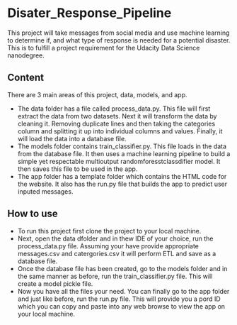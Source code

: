 # Disater_Response_Pipeline
This project will take messages from social media and use machine learning to determine if, and what type of response is needed for a potential disaster. This is to fulfill a project requirement for the Udacity Data Science nanodegree.

## Content
There are 3 main areas of this project, data, models, and app. 
- The data folder has a file called process_data.py. This file will first extract the data from two datasets. Next it will transform the data by cleaning it. Removing duplicate lines and then taking the categories column and splitting it up into individual columns and values. Finally, it will load the data into a database file. 
- The models folder contains train_classifier.py. This file loads in the data from the database file. It then uses a machine learning pipeline to build a simple yet respectable multioutput randomforesstclassdifier model. It then saves this file to be used in the app. 
- The app folder has a template folder which contains the HTML code for the website. It also has the run.py file that builds the app to predict user inputed messages. 

## How to use
- To run this project first clone the project to your local machine. 
- Next, open the data dfolder and in thew IDE of your choice, run the process_data.py file. Assuming your have provide appropriate messages.csv and catergories.csv it will perform ETL and save as a database file. 
- Once the database file has been created, go to the models folder and in the same manner as before, run the train_classifier.py file. This will create a model pickle file.
- Now you have all the files your need. You can finally go to the app folder and just like before, run the run.py file. This will provide you a pord ID which you can copy and paste into any web browse to view the app on your local machine. 
